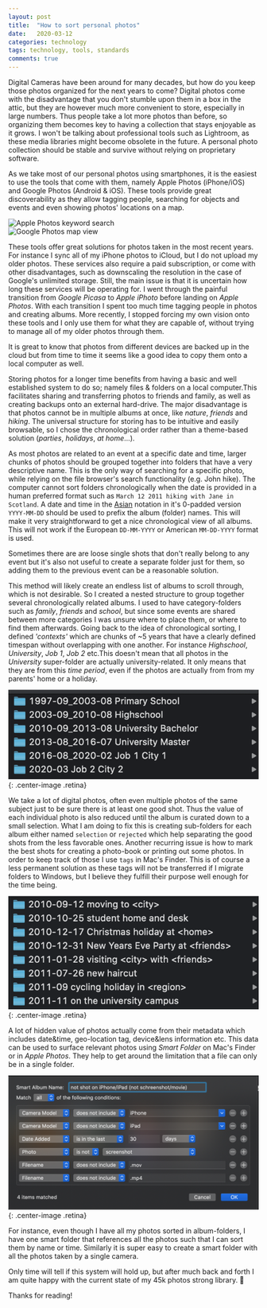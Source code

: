 ```yaml
---
layout: post
title:  "How to sort personal photos"
date:   2020-03-12
categories: technology
tags: technology, tools, standards
comments: true
---
```


<!-- HISTORY AND BACKGROUND -->
Digital Cameras have been around for many decades,
but how do you keep those photos organized for the next years to come?
Digital photos come with the disadvantage that you don't stumble upon them in a box in the attic,
but they are however much more convenient to store,
especially in large numbers.
Thus people take a lot more photos than before,
so organizing them becomes key to having a collection that stays enjoyable as it grows.
I won't be talking about professional tools such as Lightroom, as these media libraries might become obsolete in the future.
A personal photo collection should be stable and survive without relying on proprietary software. 

<!-- APPLE PHOTOS & GOOGLE PHOTOS -->
As we take most of our personal photos using smartphones,
it is the easiest to use the tools that come with them,
namely Apple Photos (iPhone/iOS) and Google Photos (Android & iOS).
These tools provide great discoverability as they allow tagging people, searching for objects and events and even showing photos' locations on a map.

<div class="row">
	<div class="column">
		<img src="/pictures/2020-08-sort-photos/apple-photos.png" alt="Apple Photos keyword search">
	</div>
	<div class="column">
		<img src="/pictures/2020-08-sort-photos/google-photos.png" alt="Google Photos map view">
	</div>
</div>

These tools offer great solutions for photos taken in the most recent years.
For instance I sync all of my iPhone photos to iCloud, but I do not upload my older photos. These services also require a paid subscription, or come with other disadvantages, such as downscaling the resolution in the case of Google's unlimited storage.
Still, the main issue is that it is uncertain how long these services will be operating for.
I went through the painful transition from *Google Picasa* to *Apple iPhoto* before landing on *Apple Photos*.
With each transition I spent too much time tagging people in photos and creating albums.
More recently, I stopped forcing my own vision onto these tools and I only use them for what they are capable of, without trying to manage all of my older photos through them.

It is great to know that photos from different devices are backed up in the cloud but from time to time it seems like a good idea to copy them onto a local computer as well.

<!-- FILES AND FOLDERS -->
Storing photos for a longer time benefits from having a basic and well established system to do so; namely files & folders on a local computer.This facilitates sharing and transferring photos to friends and family, as well as creating  backups onto an external hard-drive.
The major disadvantage is that photos cannot be in multiple albums at once, like *nature*, *friends* and *hiking*.
The universal structure for storing has to be intuitive and easily browsable, so I chose the chronological order rather than a theme-based solution (*parties*, *holidays*, *at home*...).

<!-- FOLDERS ARE ALBUMS -->
As most photos are related to an event at a specific date and time, larger chunks of photos should be grouped together into folders that have a very descriptive name.
This is the only way of searching for a specific photo, while relying on the file browser's search functionality (e.g. John hike).
The computer cannot sort folders chronologically when the date is provided in a human preferred format such as `March 12 2011 hiking with Jane in Scotland`. 
A date and time in the [Asian](https://en.wikipedia.org/wiki/Date_and_time_notation_in_Asia#Date) notation in it's 0-padded version `YYYY-MM-DD` should be used to prefix the album (folder) names.
This will make it very straightforward to get a nice chronological view of all albums.
This will not work if the European `DD-MM-YYYY` or American `MM-DD-YYYY` format is used.

Sometimes there are are loose single shots that don't really belong to any event but it's also not useful to create a separate folder just for them, so adding them to the previous event can be a reasonable solution.

<!-- CHUNKS OF 5 YEARS -->

This method will likely create an endless list of albums to scroll through, which is not desirable.
So I created a nested structure to group together several chronologically related albums.
I used to have category-folders such as *family*, *friends* and *school*, but since some events are shared between more categories I was unsure where to place them, or where to find them afterwards.
Going back to the idea of chronological sorting, I defined *'contexts'* which are chunks of ~5 years that have a clearly defined timespan without overlapping with one another.
For instance *Highschool*, *University*, *Job 1*, *Job 2* etc.This doesn't mean that all photos in the *University* super-folder are actually university-related. 
It only means that they are from this *time period*, even if the photos are actually from from my parents' home or a holiday.

![album-context](/pictures/2020-08-sort-photos/album-context.png){: .center-image .retina}

<!-- FAVORITES AND PRINTS -->
We take a lot of digital photos, often even multiple photos of the same subject just to be sure there is at least one good shot.
Thus the value of each individual photo is also reduced until the album is curated down to a small selection.
What I am doing to fix this is creating sub-folders for each album either named `selection` or `rejected` which help separating the good shots from the less favorable ones.
Another recurring issue is how to mark the best shots for creating a photo-book or printing out some photos. 
In order to keep track of those I use `tags` in Mac's Finder.
This is of course a less permanent solution as these tags will not be transferred if I migrate folders to Windows,
but I believe they fulfill their purpose well enough for the time being.

![album-names](/pictures/2020-08-sort-photos/album-names.png){: .center-image .retina}

<!-- METADATA AND SMART FOLDERS -->

A lot of hidden value of photos actually come from their metadata which includes date&time, geo-location tag, device&lens information etc.
This data can be used to surface relevant photos using *Smart Folder* on Mac's Finder or in *Apple Photos*.
They help to get around the limitation that a file can only be in a single folder.

![smart-album](/pictures/2020-08-sort-photos/smart-album.png){: .center-image .retina}

For instance, even though I have all my photos sorted in album-folders, I have one smart folder that references all the photos such that I can sort them by name or time.
Similarly it is super easy to create a smart folder with all the photos taken by a single camera.

Only time will tell if this system will hold up, but after much back and forth I am quite happy with the current state of my 45k photos strong library. 🤞

Thanks for reading!

<!--
- DIGITAL HYGIENE
I have recently started to clean up my digital life, in order to maintain the so-called "digital hygiene". From using a password manager, maintaining an empty email inbox, tracking important events in my calendar and what's important for this article sorting personal pictures. Sometimes I think about what digital information is most important to me, I would mind loosing my university or work documents much less than loosing access to my personal pictures for instance. Of course backups are one thing that everyone should do, but you pictures should also be organized in such a way that it is easy browse. This post is written from the perspective of a Mac user, as I'm not sure about all the Application names on Windows, but I'm sure it is not that different.

- HISTORY: DIGITAL CAMERA
Many of us were excited when digital photography became affordable for families and amateurs in the early 2000s. Photos became instantly viewable on the computer and where easy to duplicate to pass them on to friends on family on a USB stick. Then came smartphones and social media in the 2010s which made it even easier to view, share and combine photos of important life events. However since then more people have tried to move away from huge online information agglomerates such as facebook to bring such personal things as photos back into our control. The question we are left with now is how to organize the pictures in such a way that that we can easily find back a picture or memory that we are looking for.

- NOT PROFESSIONAL PHOTOS
I will not be talking about how to organize photos from a professional context. I do not know if professional photographers prefer to group their photos by project, by client or by camera. This post is only about how to organize your personal photo memories in well defined chunks that are easy to browse even in a few years when your collection grows considerably. As I understand it Adobe Lightroom is used by many to annotate photos using tags and additional tools such as star ratings and favorites which make it easy to filter through large collections of similar pictures from the same photoshoot. Even though some of these principles might apply to smaller, personal photo libraries such as 'favorites' we will talk about those later.

- USING THE TOOLS THAT ARE AVAILABLE TO YOU RIGHT NOW
As smartphones cameras get better every year, with high-end devices having surpassed the photo quality of basic compact models, they become our de-facto point-and-shoot devices for everyday moments. As most modern smartphones are either running Android or iOS we also get to use their respective photo management software, namely Google Photos and Apple Photos. The Apps live on our phones, on our computers and even on the internet. They allow you favorite, share and even edit photos. Though they are mainly photo libraries which allow you to easily navigate and  find photos. As photos have a lot of metadata attached to them (date, location, camera, lenses...) thus you can easily search for a photos in a specific date range or even location. Additionally all these modern software has enough smarts build in that you can search for "cat", "wedding" or even "food". No amount of manual work can make up for that!

- CLOUD STORAGE
Most of us end up taking most of our personal photos with our smartphones, such that in the end the photos will be synced to the Apple iCloud Photo Library or to Google Photos. These Tools are great because they have many advantages build it. Right now my iCloud Photo library has almost 30'000 pictures in my iCloud libraries which takes up 90GB of my iCloud storage but only 1.5GB on my iPhone. This is due the 'Optimize iPhone Storage' option which offloads most of the pictures that I don't look at often enough to the Cloud. A very similar story is true for Android and Google Photos, except that you get unlimited free cloud storage for your photos, except that photos will be resized to a maximum of 16MP and videos are resized to 1080px. So I do prefer paying for iCloud storage knowing that my photos will always be full quality.

- WAIT FOR THE TOOLS TO BE GOOD ENOUGH
Tools will only get better and they are indeed getting better very fast with more advanced technology such as machine learning and face recognition. so don't spend too much time on a task that in the future is most likely to get automated. When I tried using Picasa as my photo management software I spent huge amounts of time to annotate people face's with their corresponding names. Then I stopped using Picasa and lost all of that work, however nowadays it would also be a redundant job as face recognition software is much better than it used to be.

- DON'T TRUST MEDIA DATABASES
However even though I praised modern photo library management tools earlier for their ease of use, you shouldn't trust them too much. I used Picasa for while but then switched to iPhoto as it integrated more easily with iPhone. So quite often the camera you use limits the options of software that work well with it. Also when Google discontinued Picasa in 2016 and launched Google Photos, they did provide an easy migration tool to bring all your well organized photos to their shiny new service. https://www.digitaltrends.com/photography/how-to-transfer-photos-from-picasa-to-google-photos/ Similarly Apple switched from iPhoto to Apple Photos in 2015, even though they had a migration path many things could go wrong which could either end up you loosing pictures, duplicating them, or revealing a bunch of random thumbnails that were used internally to represent people's faces and such. (which is what happened to a friend of mine)
In general the issue with these Apps is that they hide their internal database structure such that it gets really hard to get pictures out of these services and how to interoperate with 

- CLEAN UP APPLE PHOTOS
So the first step in cleanup up your photos is to figure out what you have where. Because I 

- DON'T DUPLICATE WORK
deleting pictures, sorting pictures, creating events

- DON'T CARE ABOUT OTHER PEOPLE PICTURES
Pictures are supposed to freeze a moment an bring back memories more easily, but more often than not they become the memories if we forgot about an event or moment, pictures are 

- THE PROBLEM WITH THE FOLDER STRUCTURE
add tags or paranthesized info 

- METADATA IS KING
make sure the time and date is correct, only shoot with GPS enables cameras

- 5 Ws: Who, What, When, Where, Why

- CHRONOLOGICAL IS MASTER
The basic idea is save all the photos you have in Finder (or Explorer), as they won't get messed up by some library manager and they will be included as such in your backup (e.g. Time Machine)

- BEWARE OF DUPLICATES

-->
